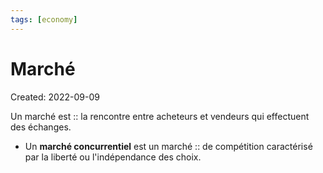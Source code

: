 ```yaml
---
tags: [economy] 
---
```

# Marché
Created: 2022-09-09

Un marché est :: la rencontre entre acheteurs et vendeurs qui effectuent des échanges.
<!--SR:!2022-09-12,3,250-->

- Un **marché concurrentiel** est un marché :: de compétition caractérisé par la liberté ou l'indépendance des choix.
<!--SR:!2022-09-11,1,210-->